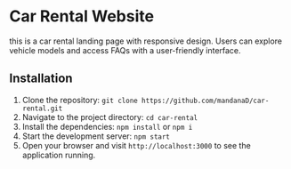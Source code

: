 # Car Rental Website
this is a car rental landing page with responsive design. Users can explore vehicle models and access FAQs with a user-friendly interface.

## Installation
1. Clone the repository: `git clone https://github.com/mandanaD/car-rental.git`
2. Navigate to the project directory: `cd car-rental`
3. Install the dependencies: `npm install` or `npm i`
4. Start the development server: `npm start`
5. Open your browser and visit `http://localhost:3000` to see the application running.